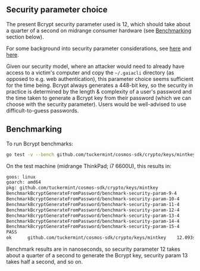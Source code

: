 Security parameter choice
-------------------------

The present Bcrypt security parameter used is 12, which should take about a quarter of a second on midrange consumer hardware (see [Benchmarking](#benchmarking) section below).

For some background into security parameter considerations, see [here](https://auth0.com/blog/hashing-in-action-understanding-bcrypt/) and [here](https://security.stackexchange.com/questions/3959/recommended-of-iterations-when-using-pkbdf2-sha256/3993#3993).

Given our security model, where an attacker would need to already have access to a victim's computer and copy the `~/.gaiacli` directory (as opposed to e.g. web authentication), this parameter choice seems sufficient for the time being. Bcrypt always generates a 448-bit key, so the security in practice is determined by the length & complexity of a user's password and the time taken to generate a Bcrypt key from their password (which we can choose with the security parameter). Users would be well-advised to use difficult-to-guess passwords.

Benchmarking
------------

To run Bcrypt benchmarks:

```bash
go test -v --bench github.com/tuckermint/cosmos-sdk/crypto/keys/mintkey
```

On the test machine (midrange ThinkPad; i7 6600U), this results in:

```bash
goos: linux
goarch: amd64
pkg: github.com/tuckermint/cosmos-sdk/crypto/keys/mintkey
BenchmarkBcryptGenerateFromPassword/benchmark-security-param-9-4         	      50	  34609268 ns/op
BenchmarkBcryptGenerateFromPassword/benchmark-security-param-10-4        	      20	  67874471 ns/op
BenchmarkBcryptGenerateFromPassword/benchmark-security-param-11-4        	      10	 135515404 ns/op
BenchmarkBcryptGenerateFromPassword/benchmark-security-param-12-4        	       5	 274824600 ns/op
BenchmarkBcryptGenerateFromPassword/benchmark-security-param-13-4        	       2	 547012903 ns/op
BenchmarkBcryptGenerateFromPassword/benchmark-security-param-14-4        	       1	1083685904 ns/op
BenchmarkBcryptGenerateFromPassword/benchmark-security-param-15-4        	       1	2183674041 ns/op
PASS
ok  	github.com/tuckermint/cosmos-sdk/crypto/keys/mintkey	12.093s
```

Benchmark results are in nanoseconds, so security parameter 12 takes about a quarter of a second to generate the Bcrypt key, security param 13 takes half a second, and so on.

